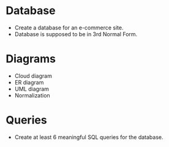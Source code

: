 # Database

- Create a database for an e-commerce site.
- Database is supposed to be in 3rd Normal Form.

# Diagrams

- Cloud diagram
- ER diagram
- UML diagram
- Normalization

# Queries

- Create at least 6 meaningful SQL queries for the database.
